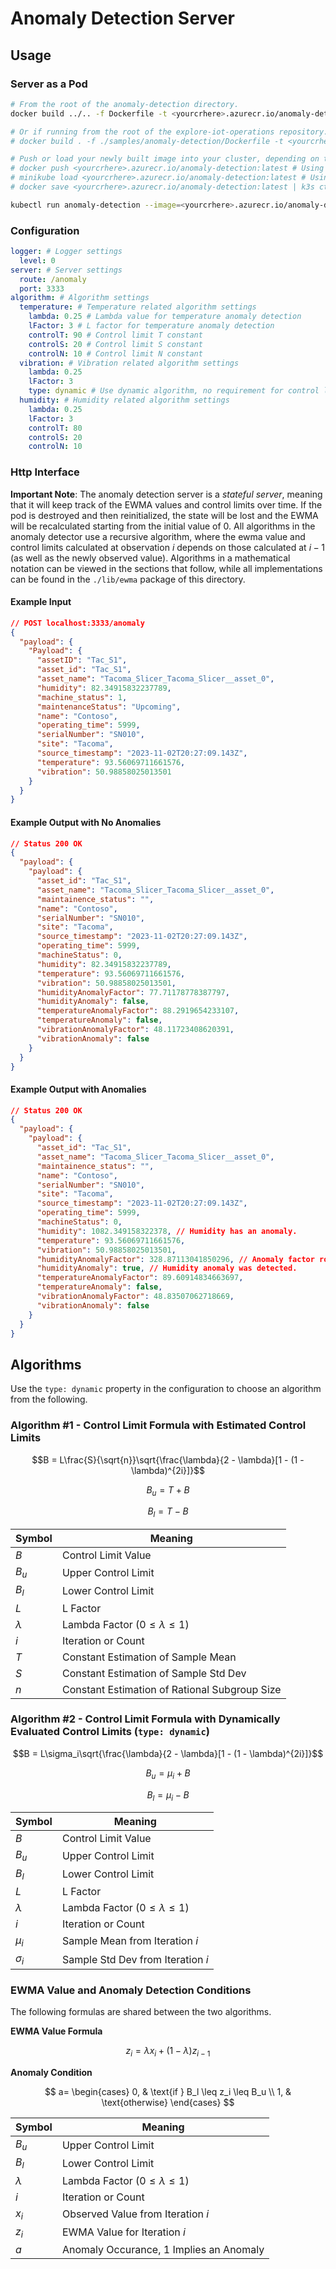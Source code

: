 # Anomaly Detection Server

## Usage

### Server as a Pod

```sh
# From the root of the anomaly-detection directory.
docker build ../.. -f Dockerfile -t <yourcrhere>.azurecr.io/anomaly-detection:latest

# Or if running from the root of the explore-iot-operations repository.
# docker build . -f ./samples/anomaly-detection/Dockerfile -t <yourcrhere>.azurecr.io/anomaly-detection:latest

# Push or load your newly built image into your cluster, depending on the k8s setup.
# docker push <yourcrhere>.azurecr.io/anomaly-detection:latest # Using AKS + Connected ACR
# minikube load <yourcrhere>.azurecr.io/anomaly-detection:latest # Using minikube
# docker save <yourcrhere>.azurecr.io/anomaly-detection:latest | k3s ctr images import - # Using K3s

kubectl run anomaly-detection --image=<yourcrhere>.azurecr.io/anomaly-detection:latest --stdin < config.yml
```

### Configuration

```yaml
logger: # Logger settings
  level: 0
server: # Server settings
  route: /anomaly
  port: 3333
algorithm: # Algorithm settings
  temperature: # Temperature related algorithm settings
    lambda: 0.25 # Lambda value for temperature anomaly detection
    lFactor: 3 # L factor for temperature anomaly detection
    controlT: 90 # Control limit T constant
    controlS: 20 # Control limit S constant
    controlN: 10 # Control limit N constant
  vibration: # Vibration related algorithm settings
    lambda: 0.25
    lFactor: 3
    type: dynamic # Use dynamic algorithm, no requirement for control limit T, S, or N values
  humidity: # Humidity related algorithm settings
    lambda: 0.25
    lFactor: 3
    controlT: 80
    controlS: 20
    controlN: 10
```

### Http Interface

__Important Note__: The anomaly detection server is a _stateful server_, meaning that it will keep track of the EWMA values and control limits over time. If the pod is destroyed and then reinitialized, the state will be lost and the EWMA will be recalculated starting from the initial value of 0. All algorithms in the anomaly detector use a recursive algorithm, where the ewma value and control limits calculated at observation $i$ depends on those calculated at $i - 1$ (as well as the newly observed value). Algorithms in a mathematical notation can be viewed in the sections that follow, while all implementations can be found in the `./lib/ewma` package of this directory.

#### Example Input

```json
// POST localhost:3333/anomaly
{
  "payload": {
    "Payload": {
      "assetID": "Tac_S1",
      "asset_id": "Tac_S1",
      "asset_name": "Tacoma_Slicer_Tacoma_Slicer__asset_0",
      "humidity": 82.34915832237789,
      "machine_status": 1,
      "maintenanceStatus": "Upcoming",
      "name": "Contoso",
      "operating_time": 5999,
      "serialNumber": "SN010",
      "site": "Tacoma",
      "source_timestamp": "2023-11-02T20:27:09.143Z",
      "temperature": 93.56069711661576,
      "vibration": 50.98858025013501
    }
  }
}
```

#### Example Output with No Anomalies

```json
// Status 200 OK
{
  "payload": {
    "payload": {
      "asset_id": "Tac_S1",
      "asset_name": "Tacoma_Slicer_Tacoma_Slicer__asset_0",
      "maintainence_status": "",
      "name": "Contoso",
      "serialNumber": "SN010",
      "site": "Tacoma",
      "source_timestamp": "2023-11-02T20:27:09.143Z",
      "operating_time": 5999,
      "machineStatus": 0,
      "humidity": 82.34915832237789,
      "temperature": 93.56069711661576,
      "vibration": 50.98858025013501,
      "humidityAnomalyFactor": 77.71178778387797,
      "humidityAnomaly": false,
      "temperatureAnomalyFactor": 88.2919654233107,
      "temperatureAnomaly": false,
      "vibrationAnomalyFactor": 48.11723408620391,
      "vibrationAnomaly": false
    }
  }
}
```

#### Example Output with Anomalies

```json
// Status 200 OK
{
  "payload": {
    "payload": {
      "asset_id": "Tac_S1",
      "asset_name": "Tacoma_Slicer_Tacoma_Slicer__asset_0",
      "maintainence_status": "",
      "name": "Contoso",
      "serialNumber": "SN010",
      "site": "Tacoma",
      "source_timestamp": "2023-11-02T20:27:09.143Z",
      "operating_time": 5999,
      "machineStatus": 0,
      "humidity": 1082.349158322378, // Humidity has an anomaly.
      "temperature": 93.56069711661576,
      "vibration": 50.98858025013501,
      "humidityAnomalyFactor": 328.87113041850296, // Anomaly factor rose sharply.
      "humidityAnomaly": true, // Humidity anomaly was detected.
      "temperatureAnomalyFactor": 89.60914834663697,
      "temperatureAnomaly": false,
      "vibrationAnomalyFactor": 48.83507062718669,
      "vibrationAnomaly": false
    }
  }
}
```

## Algorithms

Use the `type: dynamic` property in the configuration to choose an algorithm from the following.

### Algorithm #1 - Control Limit Formula with Estimated Control Limits

$$B = L\frac{S}{\sqrt{n}}\sqrt{\frac{\lambda}{2 - \lambda}[1 - (1 - \lambda)^{2i}]}$$

$$B_u = T + B$$

$$B_l = T - B$$

<center>

| Symbol    | Meaning                                       |
| --------- | --------------------------------------------- |
| $B$       | Control Limit Value                           |
| $B_u$     | Upper Control Limit                           |
| $B_l$     | Lower Control Limit                           |
| $L$       | L Factor                                      |
| $\lambda$ | Lambda Factor $(0 \leq \lambda \leq 1)$       |
| $i$       | Iteration or Count                            |
| $T$       | Constant Estimation of Sample Mean            |
| $S$       | Constant Estimation of Sample Std Dev         |
| $n$       | Constant Estimation of Rational Subgroup Size |

</center>

### Algorithm #2 - Control Limit Formula with Dynamically Evaluated Control Limits (`type: dynamic`)

$$B = L\sigma_i\sqrt{\frac{\lambda}{2 - \lambda}[1 - (1 - \lambda)^{2i}]}$$

$$B_u = \mu_i + B$$

$$B_l = \mu_i - B$$

<center>

| Symbol     | Meaning                                 |
| ---------- | --------------------------------------- |
| $B$        | Control Limit Value                     |
| $B_u$      | Upper Control Limit                     |
| $B_l$      | Lower Control Limit                     |
| $L$        | L Factor                                |
| $\lambda$  | Lambda Factor $(0 \leq \lambda \leq 1)$ |
| $i$        | Iteration or Count                      |
| $\mu_i$    | Sample Mean from Iteration $i$          |
| $\sigma_i$ | Sample Std Dev from Iteration $i$       |

</center>

### EWMA Value and Anomaly Detection Conditions

The following formulas are shared between the two algorithms.

**EWMA Value Formula**

$$z_{i} = \lambda x_i + (1 - \lambda)z_{i-1}$$

**Anomaly Condition**

$$
a=
\begin{cases}
0, & \text{if } B_l \leq z_i \leq B_u \\
1, & \text{otherwise}
\end{cases}
$$

<center>

| Symbol    | Meaning                                   |
| --------- | ----------------------------------------- |
| $B_u$     | Upper Control Limit                       |
| $B_l$     | Lower Control Limit                       |
| $\lambda$ | Lambda Factor $(0 \leq \lambda \leq 1)$   |
| $i$       | Iteration or Count                        |
| $x_i$     | Observed Value from Iteration $i$         |
| $z_i$     | EWMA Value for Iteration $i$              |
| $a$       | Anomaly Occurance, $1$ Implies an Anomaly |

</center>

